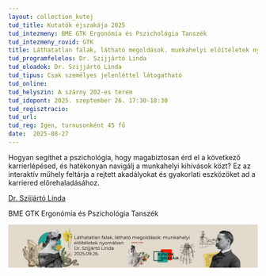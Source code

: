 ```yaml
---
layout: collection_kutej
tud_title: Kutatók éjszakája 2025
tud_intezmeny: BME GTK Ergonómia és Pszichológia Tanszék
tud_intezmeny_rovid: GTK
title: Láthatatlan falak, látható megoldások. munkahelyi előítéletek nyomában
tud_programfelelos: Dr. Szijjártó Linda
tud_eloadok: Dr. Szijjártó Linda
tud_tipus: Csak személyes jelenléttel látogatható
tud_online: 
tud_helyszin: A szárny 202-es terem
tud_idopont: 2025. szeptember 26. 17:30-18:30
tud_regisztracio: 
tud_url: 
tud_reg: Igen, turnusonként 45 fő
date:  2025-08-27
---
```


Hogyan segíthet a pszichológia, hogy magabiztosan érd el a következő karrierlépésed, és hatékonyan navigálj a munkahelyi kihívások közt? 
Ez az interaktív műhely feltárja a rejtett akadályokat és gyakorlati eszközöket ad a karriered előrehaladásához.


[Dr. Szijjártó Linda](https://tudprog.bme.hu/kutatok_ejszakaja/profilok/szijjarto_linda)

BME GTK Ergonómia és Pszichológia Tanszék

![Láthatatlan falak, látható megoldások: munkahelyi előítéletek nyomában](../2025/images/lathatatlan-falak-lathato-megoldasok-munkahelyi-eloiteletek-nyomaban.jpg)
